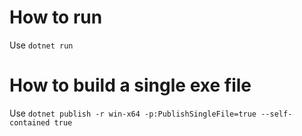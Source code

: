 # How to run
Use `dotnet run`

# How to build a single exe file
Use `dotnet publish -r win-x64 -p:PublishSingleFile=true --self-contained true`